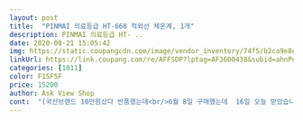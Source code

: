 ```yaml
---
layout: post 
title:  "PINMAI 의료등급 HT-668 적외선 체온계, 1개" 
description: PINMAI 의료등급 HT- ..
date: 2020-08-21 15:05:42 
img: https://static.coupangcdn.com/image/vendor_inventory/74f5/b2ca9e8e6bbdf714ae5c4385fe76cd221ee9cb464baae6cf4c11cb0786fa.jpg 
linkUrl: https://link.coupang.com/re/AFFSDP?lptag=AF3600438&subid=ahnPublicAsk&pageKey=1371290245&itemId=2403903847&vendorItemId=71046081226&traceid=V0-113-6c826525c58409f9 
categories: [1011] 
color: F15F5F 
price: 15200 
author: Ask View Shop 
cont:  "(국산브랜드 10만원샀다 반품했는데<br/>6월 8일 구매했는데  16일 오늘 받았습니다.<br/><br/>Set 을 다시누르면 face라고나와요 이상태에서 가운데총알겨누듯이 눌러재면 우리의 체온이 나오는거예요 (공부엄청했음)<br/>건전지 뚜껑이 안 열려  십자드라이브로 강제로 열었음.<br/> 그것빼곤 아직 만족<br/>건전지뚜껑도 안열린다 깨진다 하셔서 불안했는데.<br/>  잘 열려요.<br/><br/>계속 사용해봐야 알겠지만 비싼거쓸때랑 별반차이가없는거같고요 다만 하나의 아쉬움은 보관케이스가없다는거얘요 그래도 가격저렴하고 정확한 온도측정이 가능하니 저는 불만이 안생기더라고요<br/>그것보다 더 좋은듯)<br/>다행히 체온차이는 0.<br/>2도 내외인것같아 만족함<br/>대신 건전지 끼울때 조심해야하는것과<br/>두개정도 더주문해서 동생주려구요<br/>배송까지.<br/>.<br/>20일은 걸린거같내요 어느날 집으로들어오는데 우편함에 뭐 도톰한게있길래 어디서 화장품샘플이왔나?하고 들고들어와 열어보니.<br/>.<br/>채온계였어요 아니?없어지면 어쩌려고.<br/>.<br/>이런방법으로보내지?보통은 외국에서오는게 우체국택배로오는데.<br/>.<br/>이건도대체 어찌되거지? 했어요 암튼 제손안에들어왔으니 다행인거죠.<br/>.<br/><br/>배송때문에놀라긴했지만 물건이괜찮아 위로가되더군요 예전에 비싸게주고산 체온계가 고장나서 .<br/>.<br/>비싸도 얼마쓰지않아고장나버리니 속이상해서 좀저렴한걸로 (그러나 체온이제대로 잘재어져야하는걸로요)검색하다가 요걸로 구매해봤어요<br/>불량일까봐 조마조마했는데, 측정 잘되고 좋아요.<br/><br/>사용법 편함  가격도 좋음<br/>상품평보고<br/>설명서를 읽어야하는디.<br/>.<br/>영어로 되어있어서 파파고에들이대고 번역했는데 다아는내용이고요.<br/>.<br/><br/>설명서에 건전지 설명부분.<br/>.<br/> 구글 번역기로 사진 찍었습니다.<br/><br/>양쪽을 살짝 눌러서 열면 됩니다.<br/><br/>이리저리눌러보더니 알려줬어요 옆면에보면  Set이라고써있어요 거길한번누르면 Surface라고나오는데요  이상태에서 눌러재면 피부표면온도가 체크되는거같고요<br/>저는 이물건받았을때 안에들어있는 프라스틱버리지않고 그대로 체온계넣고 대신 겉은 손상방지와 먼지쌓임방지를위해 여행용화장품가방에넣었더니 아주 딱이구만요 흠흠.<br/>.<br/>기분이 아주좋아요  저렴하고 좋은물건산거같아서요<br/>저는 잘몰라서 실수한게있어서 알려드리자면요<br/>중국산이라 걱정했는데<br/>처음에 건전지끼우고 열을재니 계속32도 34도 이렇게 나오는 거예요 그래서 우리아들한테 이게도대채 왜이렇게나오냐 하고물어봤어요<br/>체온버튼  실내온도버튼.<br/>.<br/> 이 있어서  BODY로 누르고 하시면 체온측정 잘 돼요.<br/><br/>한때 채온계너무비싸서 화딱지났었거든요 ㅋ<br/>" 
---
```

